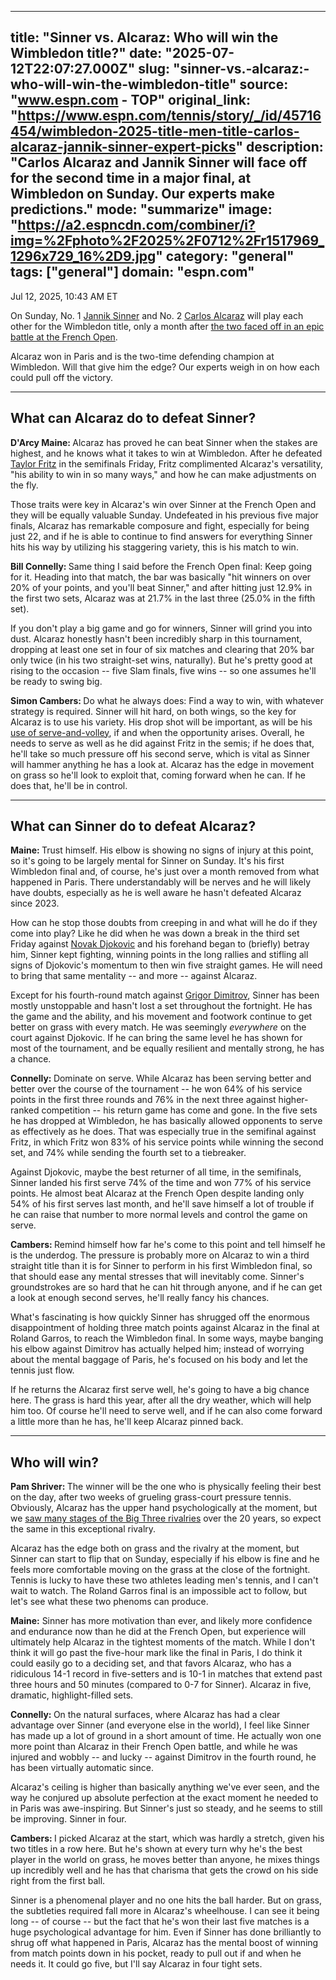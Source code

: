 ---
   title: "Sinner vs. Alcaraz: Who will win the Wimbledon title?"
   date: "2025-07-12T22:07:27.000Z"
   slug: "sinner-vs.-alcaraz:-who-will-win-the-wimbledon-title"
   source: "www.espn.com - TOP"
   original_link: "https://www.espn.com/tennis/story/_/id/45716454/wimbledon-2025-title-men-title-carlos-alcaraz-jannik-sinner-expert-picks"
   description: "Carlos Alcaraz and Jannik Sinner will face off for the second time in a major final, at Wimbledon on Sunday. Our experts make predictions."
   mode: "summarize"
   image: "https://a2.espncdn.com/combiner/i?img=%2Fphoto%2F2025%2F0712%2Fr1517969_1296x729_16%2D9.jpg"
   category: "general"
   tags: ["general"]
   domain: "espn.com"
  ---
  <div id="readability-page-1" class="page"><div><div><ul></ul><p><span>Jul 12, 2025, 10:43 AM ET</span></p></div><p>On Sunday, No. 1 <a data-player-guid="431a1bce-57de-2a02-8022-9f32b0f60efb" href="https://www.espn.com/sports/tennis/players/profile?playerId=3623">Jannik Sinner</a> and No. 2 <a data-player-guid="07843754-8bdf-63b0-5983-24252738169e" href="https://www.espn.com/sports/tennis/players/profile?playerId=3782">Carlos Alcaraz</a> will play each other for the Wimbledon title, only a month after <a href="https://www.espn.com/tennis/story/_/id/45474553/alcaraz-comes-back-sinner-5-set-french-open-epic">the two faced off in an epic battle at the French Open</a>.</p><p>Alcaraz won in Paris and is the two-time defending champion at Wimbledon. Will that give him the edge? Our experts weigh in on how each could pull off the victory.</p><hr><h2>What can Alcaraz do to defeat Sinner?</h2><p><b>D'Arcy Maine: </b>Alcaraz has proved he can beat Sinner when the stakes are highest, and he knows what it takes to win at Wimbledon. After he defeated <a href="https://www.espn.com/tennis/player/_/id/2946/taylor-fritz">Taylor Fritz</a> in the semifinals Friday, Fritz complimented Alcaraz's versatility, "his ability to win in so many ways," and how he can make adjustments on the fly.</p><p>Those traits were key in Alcaraz's win over Sinner at the French Open and they will be equally valuable Sunday. Undefeated in his previous five major finals, Alcaraz has remarkable composure and fight, especially for being just 22, and if he is able to continue to find answers for everything Sinner hits his way by utilizing his staggering variety, this is his match to win.</p><p><strong>Bill Connelly: </strong>Same thing I said before the French Open final: Keep going for it. Heading into that match, the bar was basically "hit winners on over 20% of your points, and you'll beat Sinner," and after hitting just 12.9% in the first two sets, Alcaraz was at 21.7% in the last three (25.0% in the fifth set).</p><p>If you don't play a big game and go for winners, Sinner will grind you into dust. Alcaraz honestly hasn't been incredibly sharp in this tournament, dropping at least one set in four of six matches and clearing that 20% bar only twice (in his two straight-set wins, naturally). But he's pretty good at rising to the occasion -- five Slam finals, five wins -- so one assumes he'll be ready to swing big.</p><p><strong>Simon Cambers: </strong>Do what he always does: Find a way to win, with whatever strategy is required. Sinner will hit hard, on both wings, so the key for Alcaraz is to use his variety. His drop shot will be important, as will be his <a href="https://www.espn.com/tennis/story/_/id/45718873/wimbledon-2025-serve-volley-effective-alcaraz-djokovic-shelton">use of serve-and-volley</a>, if and when the opportunity arises. Overall, he needs to serve as well as he did against Fritz in the semis; if he does that, he'll take so much pressure off his second serve, which is vital as Sinner will hammer anything he has a look at. Alcaraz has the edge in movement on grass so he'll look to exploit that, coming forward when he can. If he does that, he'll be in control.</p><hr><h2>What can Sinner do to defeat Alcaraz?</h2><p><b>Maine: </b>Trust himself. His elbow is showing no signs of injury at this point, so it's going to be largely mental for Sinner on Sunday. It's his first Wimbledon final and, of course, he's just over a month removed from what happened in Paris. There understandably will be nerves and he will likely have doubts, especially as he is well aware he hasn't defeated Alcaraz since 2023.</p><p>How can he stop those doubts from creeping in and what will he do if they come into play? Like he did when he was down a break in the third set Friday against <a href="https://www.espn.com/tennis/player/_/id/296/novak-djokovic">Novak Djokovic</a> and his forehand began to (briefly) betray him, Sinner kept fighting, winning points in the long rallies and stifling all signs of Djokovic's momentum to then win five straight games. He will need to bring that same mentality -- and more -- against Alcaraz.</p><p>Except for his fourth-round match against <a href="https://www.espn.com/tennis/player/_/id/1287/grigor-dimitrov">Grigor Dimitrov</a>, Sinner has been mostly unstoppable and hasn't lost a set throughout the fortnight. He has the game and the ability, and his movement and footwork continue to get better on grass with every match. He was seemingly <i>everywhere</i> on the court against Djokovic. If he can bring the same level he has shown for most of the tournament, and be equally resilient and mentally strong, he has a chance.</p><p><strong>Connelly: </strong>Dominate on serve. While Alcaraz has been serving better and better over the course of the tournament -- he won 64% of his service points in the first three rounds and 76% in the next three against higher-ranked competition -- his return game has come and gone. In the five sets he has dropped at Wimbledon, he has basically allowed opponents to serve as effectively as he does. That was especially true in the semifinal against Fritz, in which Fritz won 83% of his service points while winning the second set, and 74% while sending the fourth set to a tiebreaker.</p><p>Against Djokovic, maybe the best returner of all time, in the semifinals, Sinner landed his first serve 74% of the time and won 77% of his service points. He almost beat Alcaraz at the French Open despite landing only 54% of his first serves last month, and he'll save himself a lot of trouble if he can raise that number to more normal levels and control the game on serve.</p><p><strong>Cambers: </strong>Remind himself how far he's come to this point and tell himself he is the underdog. The pressure is probably more on Alcaraz to win a third straight title than it is for Sinner to perform in his first Wimbledon final, so that should ease any mental stresses that will inevitably come. Sinner's groundstrokes are so hard that he can hit through anyone, and if he can get a look at enough second serves, he'll really fancy his chances.</p><p>What's fascinating is how quickly Sinner has shrugged off the enormous disappointment of holding three match points against Alcaraz in the final at Roland Garros, to reach the Wimbledon final. In some ways, maybe banging his elbow against Dimitrov has actually helped him; instead of worrying about the mental baggage of Paris, he's focused on his body and let the tennis just flow.</p><p>If he returns the Alcaraz first serve well, he's going to have a big chance here. The grass is hard this year, after all the dry weather, which will help him too. Of course he'll need to serve well, and if he can also come forward a little more than he has, he'll keep Alcaraz pinned back.</p><hr><h2>Who will win?</h2><p><strong>Pam Shriver: </strong>The winner will be the one who is physically feeling their best on the day, after two weeks of grueling grass-court pressure tennis. Obviously, Alcaraz has the upper hand psychologically at the moment, but we <a href="https://www.espn.com/tennis/story/_/id/27163773/what-youth-movement-big-three-dominate-wimbledon">saw many stages of the Big Three rivalries</a> over the 20 years, so expect the same in this exceptional rivalry.</p><p>Alcaraz has the edge both on grass and the rivalry at the moment, but Sinner can start to flip that on Sunday, especially if his elbow is fine and he feels more comfortable moving on the grass at the close of the fortnight. Tennis is lucky to have these two athletes leading men's tennis, and I can't wait to watch. The Roland Garros final is an impossible act to follow, but let's see what these two phenoms can produce.</p><p><strong>Maine:</strong> Sinner has more motivation than ever, and likely more confidence and endurance now than he did at the French Open, but experience will ultimately help Alcaraz in the tightest moments of the match. While I don't think it will go past the five-hour mark like the final in Paris, I do think it could easily go to a deciding set, and that favors Alcaraz, who has a ridiculous 14-1 record in five-setters and is 10-1 in matches that extend past three hours and 50 minutes (compared to 0-7 for Sinner). Alcaraz in five, dramatic, highlight-filled sets.</p><p><strong>Connelly: </strong>On the natural surfaces, where Alcaraz has had a clear advantage over Sinner (and everyone else in the world), I feel like Sinner has made up a lot of ground in a short amount of time. He actually won one more point than Alcaraz in their French Open battle, and while he was injured and wobbly -- and lucky -- against Dimitrov in the fourth round, he has been virtually automatic since.</p><p>Alcaraz's ceiling is higher than basically anything we've ever seen, and the way he conjured up absolute perfection at the exact moment he needed to in Paris was awe-inspiring. But Sinner's just so steady, and he seems to still be improving. Sinner in four.</p><p><strong>Cambers: </strong>I picked Alcaraz at the start, which was hardly a stretch, given his two titles in a row here. But he's shown at every turn why he's the best player in the world on grass, he moves better than anyone, he mixes things up incredibly well and he has that charisma that gets the crowd on his side right from the first ball.</p><p>Sinner is a phenomenal player and no one hits the ball harder. But on grass, the subtleties required fall more in Alcaraz's wheelhouse. I can see it being long -- of course -- but the fact that he's won their last five matches is a huge psychological advantage for him. Even if Sinner has done brilliantly to shrug off what happened in Paris, Alcaraz has the mental boost of winning from match points down in his pocket, ready to pull out if and when he needs it. It could go five, but I'll say Alcaraz in four tight sets.</p>
</div></div>